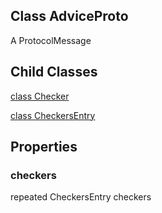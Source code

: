 ## Class AdviceProto

A ProtocolMessage
## Child Classes
[class Checker](https://www.tensorflow.org/api_docs/python/tf/compat/v1/profiler/AdviceProto/Checker)

[class CheckersEntry](https://www.tensorflow.org/api_docs/python/tf/compat/v1/profiler/AdviceProto/CheckersEntry)

## Properties
### checkers

repeated CheckersEntry checkers
